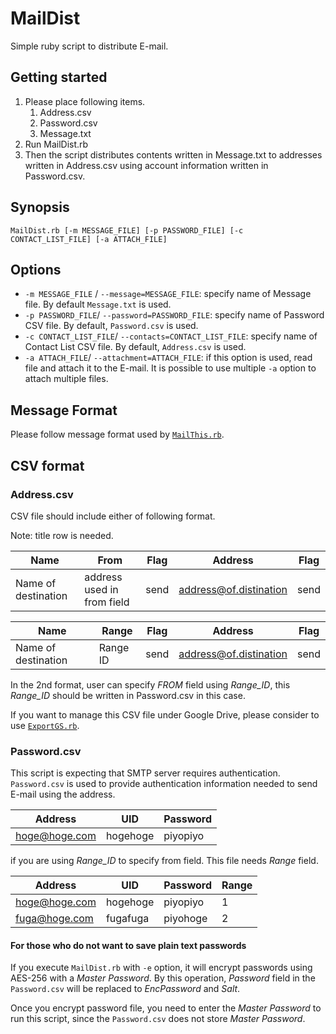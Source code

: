 # MailDist

Simple ruby script to distribute E-mail.

## Getting started

1. Please place following items.
	1. Address.csv
	1. Password.csv
	1. Message.txt
1. Run MailDist.rb
1. Then the script distributes contents written in Message.txt to addresses written in Address.csv using account information written in Password.csv.

## Synopsis

```
MailDist.rb [-m MESSAGE_FILE] [-p PASSWORD_FILE] [-c CONTACT_LIST_FILE] [-a ATTACH_FILE]
```

## Options

* `-m MESSAGE_FILE` / `--message=MESSAGE_FILE`: specify name of Message file. By default `Message.txt` is used.
* `-p PASSWORD_FILE`/ `--password=PASSWORD_FILE`: specify name of Password CSV file. By default, `Password.csv` is used.
* `-c CONTACT_LIST_FILE`/ `--contacts=CONTACT_LIST_FILE`: specify name of Contact List CSV file. By default, `Address.csv` is used.
* `-a ATTACH_FILE`/ `--attachment=ATTACH_FILE`: if this option is used, read file and attach it to the E-mail.
	It is possible to use multiple `-a` option to attach multiple files.

## Message Format

Please follow message format used by [`MailThis.rb`](README.md).

## CSV format

### Address.csv

CSV file should include either of following format.

Note: title row is needed.

|Name|From|Flag|Address|Flag|
|----|----|----|-------|----|
|Name of destination|address used in from field|send|address@of.distination|send|

|Name|Range|Flag|Address|Flag|
|----|-----|----|-------|----|
|Name of destination|Range ID|send|address@of.distination|send|

In the 2nd format, user can specify *FROM* field using *Range_ID*, this *Range_ID* should be written in Password.csv in this case.

If you want to manage this CSV file under Google Drive, please consider to use [`ExportGS.rb`](ExportGS.md).

### Password.csv

This script is expecting that SMTP server requires authentication. `Password.csv` is used to provide authentication information needed to send E-mail using the address.

|Address|UID|Password|
|-------|---|--------|
|hoge@hoge.com|hogehoge|piyopiyo|

if you are using *Range_ID* to specify from field.
This file needs *Range* field.

|Address|UID|Password|Range|
|-------|---|--------|-----|
|hoge@hoge.com|hogehoge|piyopiyo|1|
|fuga@hoge.com|fugafuga|piyohoge|2|

#### For those who do not want to save plain text passwords

If you execute `MailDist.rb` with `-e` option, it will encrypt passwords using AES-256 with a *Master Password*.
By this operation, *Password* field in the `Password.csv` will be replaced to *EncPassword* and *Salt*.

Once you encrypt password file, you need to enter the *Master Password* to run this script, since the `Password.csv` does not store *Master Password*.
